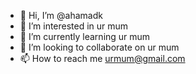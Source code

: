 - 👋 Hi, I’m @ahamadk
- 👀 I’m interested in ur mum
- 🌱 I’m currently learning ur mum
- 💞️ I’m looking to collaborate on ur mum
- 📫 How to reach me urmum@gmail.com

<!---
ahamadk/ahamadk is a ✨ special ✨ repository because its `README.md` (this file) appears on your GitHub profile.
You can click the Preview link to take a look at your changes.
--->
